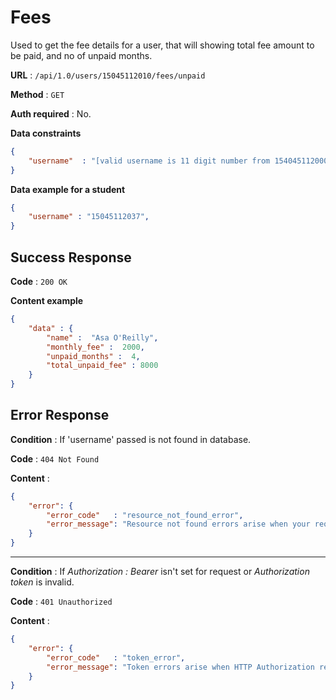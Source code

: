 # Fees

Used to get the fee details for a user, that will showing total fee amount to be paid, and no of unpaid months.

**URL** : `/api/1.0/users/15045112010/fees/unpaid`

**Method** : `GET`

**Auth required** : No.

**Data constraints**

```json
{
    "username"  : "[valid username is 11 digit number from 154045112000-2038] must be present in url after users",
}
```

**Data example for a student**

```json
{
    "username" : "15045112037",
}
```

## Success Response

**Code** : `200 OK`

**Content example**

```json
{
    "data" : {
        "name" :  "Asa O'Reilly",
        "monthly_fee" :  2000,
        "unpaid_months" :  4,
        "total_unpaid_fee" : 8000
    }
}
```

## Error Response

**Condition** : If 'username'  passed is not found in database.

**Code** : `404 Not Found`

**Content** :

```json
{
    "error": {
        "error_code"   : "resource_not_found_error",
        "error_message": "Resource not found errors arise when your request is trying to access the resources not found in datbase."
    }
}
```
___
**Condition** : If  *Authorization : Bearer* isn't set for request or *Authorization token* is invalid.

**Code** : `401 Unauthorized`

**Content** :

```json
{
    "error": {
        "error_code"   : "token_error",
        "error_message": "Token errors arise when HTTP Authorization request header isn't set for request or the token passed in invalid."
    }
}
```
